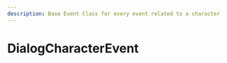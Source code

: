 ```yaml
---
description: Base Event Class for every event related to a character
---
```


# DialogCharacterEvent


